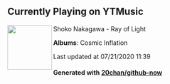 ## Currently Playing on YTMusic

[<img align="left" width="100" src="https://lh3.googleusercontent.com/UD-iKDPGjj3w3Vggf5oIxttl-HzJzDraRRvj5zZfXGaGogUjzcT7WNL1zWFl0nSXqoBnEY-lWyYjRVs">](https://music.youtube.com/channel/UCOUH2Kcg3Lnz-GaM25xaROA)

Shoko Nakagawa - Ray of Light

**Albums**: Cosmic Inflation

Last updated at 07/21/2020 11:39

#### Generated with [20chan/github-now](https://github.com/20chan/github-now)


<!--
**20chan/20chan** is a ✨ _special_ ✨ repository because its `README.md` (this file) appears on your GitHub profile.

Here are some ideas to get you started:

- 🔭 I’m currently working on ...
- 🌱 I’m currently learning ...
- 👯 I’m looking to collaborate on ...
- 🤔 I’m looking for help with ...
- 💬 Ask me about ...
- 📫 How to reach me: ...
- 😄 Pronouns: ...
- ⚡ Fun fact: ...
-->
